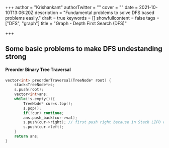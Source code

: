 +++
author = "Krishankant"
authorTwitter = ""
cover = ""
date = 2021-10-10T13:06:20Z
description = "Fundamental problems to solve DFS based problems easily."
draft = true
keywords = []
showfullcontent = false
tags = ["DFS", "graph"]
title = "Graph - Depth First Search (DFS)"

+++
## Some basic problems to make DFS undestanding strong

#### Preorder Binary Tree Traversal

```cpp
vector<int> preorderTraversal(TreeNode* root) {
    stack<TreeNode*>s;
    s.push(root);
    vector<int>ans;
    while(!s.empty()){
    	TreeNode* cur=s.top();
    	s.pop();
    	if(!cur) continue; 
    	ans.push_back(cur->val);
    	s.push(cur->right); // first push right because in Stack LIFO works
        s.push(cur->left);
    }
    return ans;
}
```